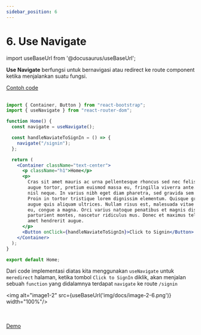 ```yaml
---
sidebar_position: 6
---
```


# 6. Use Navigate

import useBaseUrl from '@docusaurus/useBaseUrl';

**Use Navigate** berfungsi untuk bernavigasi atau redirect ke route component ketika menjalankan suatu fungsi.

<a class="btn-example-code" href="https://github.com/demo-dumbways/ebook-code-results-stage-2/blob/6-frontend-react-js-advance/src/pages/Home.js">
Contoh code
</a>

<br />
<br />

```jsx title=pages/Home.js {2,5,7-9,24}
import { Container, Button } from "react-bootstrap";
import { useNavigate } from "react-router-dom";

function Home() {
  const navigate = useNavigate();

  const handleNaviateToSignIn = () => {
    navigate("/signin");
  };

  return (
    <Container className="text-center">
      <p className="h1">Home</p>
      <p>
        Cras sit amet mauris ac urna pellentesque rhoncus sed nec felis. Sed
        augue tortor, pretium euismod massa eu, fringilla viverra ante. Proin ut
        nisl neque. In varius nibh eget diam pharetra, sed gravida sem commodo.
        Proin in tortor tristique lorem dignissim elementum. Quisque gravida
        augue quis aliquam ultrices. Nullam risus est, malesuada vitae pretium
        eu, congue a magna. Orci varius natoque penatibus et magnis dis
        parturient montes, nascetur ridiculus mus. Donec et maximus tellus, sit
        amet hendrerit augue.
      </p>
      <Button onClick={handleNaviateToSignIn}>Click to Signin</Button>
    </Container>
  );
}

export default Home;
```

Dari code implementasi diatas kita menggunakan `useNavigate` untuk `meredirect` halaman, ketika tombol `Click to SignIn` diklik, akan menjalan sebuah `function` yang didalamnya terdapat `navigate` ke route `/signin`

<img alt="image1-2" src={useBaseUrl('img/docs/image-2-6.png')} width="100%"/>


<br />
<br />

<div>
<a class="btn-demo" href="https://ebook-code-results-stage-2-git-6-frontend-35dc2f-demo-dumbways.vercel.app/">
Demo
</a>
</div>